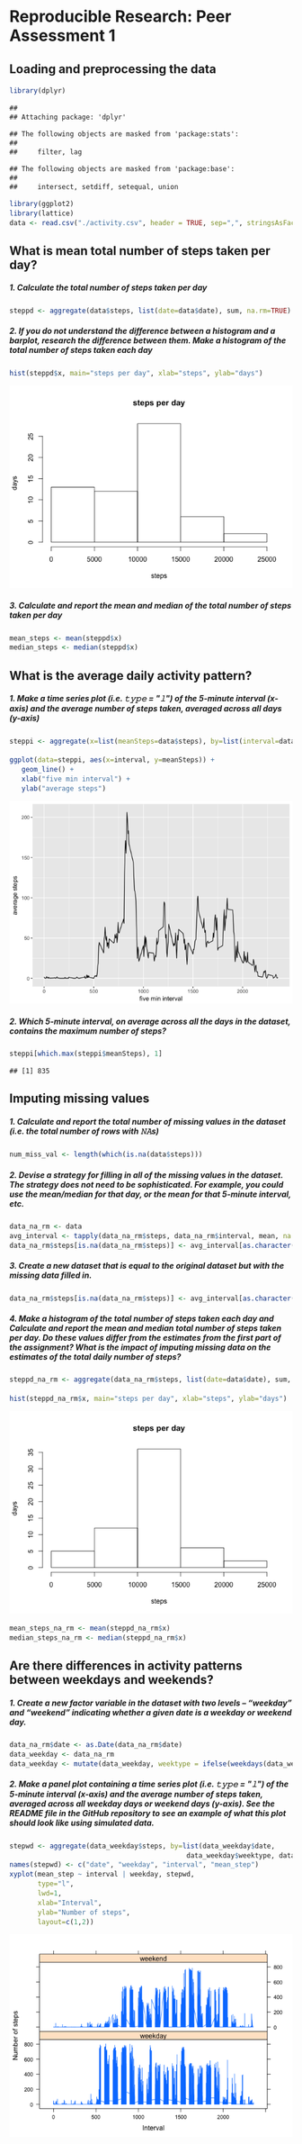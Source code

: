 # Reproducible Research: Peer Assessment 1


## Loading and preprocessing the data

```r
library(dplyr)
```

```
## 
## Attaching package: 'dplyr'
```

```
## The following objects are masked from 'package:stats':
## 
##     filter, lag
```

```
## The following objects are masked from 'package:base':
## 
##     intersect, setdiff, setequal, union
```

```r
library(ggplot2)
library(lattice)
data <- read.csv("./activity.csv", header = TRUE, sep=",", stringsAsFactors = FALSE,colClasses = c("numeric","Date","numeric"))
```

## What is mean total number of steps taken per day?
##### 1. Calculate the total number of steps taken per day

```r
steppd <- aggregate(data$steps, list(date=data$date), sum, na.rm=TRUE)
```

##### 2. If you do not understand the difference between a histogram and a barplot, research the difference between them. Make a histogram of the total number of steps taken each day

```r
hist(steppd$x, main="steps per day", xlab="steps", ylab="days")
```

![](PA1_template_files/figure-html/unnamed-chunk-3-1.png)<!-- -->

##### 3. Calculate and report the mean and median of the total number of steps taken per day

```r
mean_steps <- mean(steppd$x)
median_steps <- median(steppd$x)
```

## What is the average daily activity pattern?
##### 1. Make a time series plot (i.e. 𝚝𝚢𝚙𝚎 = "𝚕") of the 5-minute interval (x-axis) and the average number of steps taken, averaged across all days (y-axis)

```r
steppi <- aggregate(x=list(meanSteps=data$steps), by=list(interval=data$interval), FUN=mean, na.rm=TRUE)

ggplot(data=steppi, aes(x=interval, y=meanSteps)) +
   geom_line() +
   xlab("five min interval") +
   ylab("average steps") 
```

![](PA1_template_files/figure-html/unnamed-chunk-5-1.png)<!-- -->

##### 2. Which 5-minute interval, on average across all the days in the dataset, contains the maximum number of steps?

```r
steppi[which.max(steppi$meanSteps), 1]
```

```
## [1] 835
```
## Imputing missing values
##### 1. Calculate and report the total number of missing values in the dataset (i.e. the total number of rows with 𝙽𝙰s)

```r
num_miss_val <- length(which(is.na(data$steps)))
```

##### 2. Devise a strategy for filling in all of the missing values in the dataset. The strategy does not need to be sophisticated. For example, you could use the mean/median for that day, or the mean for that 5-minute interval, etc.

```r
data_na_rm <- data
avg_interval <- tapply(data_na_rm$steps, data_na_rm$interval, mean, na.rm=TRUE, simplify=TRUE)
data_na_rm$steps[is.na(data_na_rm$steps)] <- avg_interval[as.character(data_na_rm$interval[is.na(data_na_rm$steps)])]
```

##### 3. Create a new dataset that is equal to the original dataset but with the missing data filled in.

```r
data_na_rm$steps[is.na(data_na_rm$steps)] <- avg_interval[as.character(data_na_rm$interval[is.na(data_na_rm$steps)])]
```

##### 4. Make a histogram of the total number of steps taken each day and Calculate and report the mean and median total number of steps taken per day. Do these values differ from the estimates from the first part of the assignment? What is the impact of imputing missing data on the estimates of the total daily number of steps? 

```r
steppd_na_rm <- aggregate(data_na_rm$steps, list(date=data$date), sum, na.rm=TRUE)

hist(steppd_na_rm$x, main="steps per day", xlab="steps", ylab="days")
```

![](PA1_template_files/figure-html/unnamed-chunk-10-1.png)<!-- -->

```r
mean_steps_na_rm <- mean(steppd_na_rm$x)
median_steps_na_rm <- median(steppd_na_rm$x)
```

## Are there differences in activity patterns between weekdays and weekends?
##### 1. Create a new factor variable in the dataset with two levels – “weekday” and “weekend” indicating whether a given date is a weekday or weekend day.

```r
data_na_rm$date <- as.Date(data_na_rm$date)
data_weekday <- data_na_rm
data_weekday <- mutate(data_weekday, weektype = ifelse(weekdays(data_weekday$date) == "Saturday" | weekdays(data_weekday$date) == "Sunday", "weekend", "weekday"))
```

##### 2. Make a panel plot containing a time series plot (i.e. 𝚝𝚢𝚙𝚎 = "𝚕") of the 5-minute interval (x-axis) and the average number of steps taken, averaged across all weekday days or weekend days (y-axis). See the README file in the GitHub repository to see an example of what this plot should look like using simulated data.

```r
stepwd <- aggregate(data_weekday$steps, by=list(data_weekday$date, 
                                            data_weekday$weektype, data_weekday$interval), mean)
names(stepwd) <- c("date", "weekday", "interval", "mean_step")
xyplot(mean_step ~ interval | weekday, stepwd, 
       type="l", 
       lwd=1, 
       xlab="Interval", 
       ylab="Number of steps", 
       layout=c(1,2))
```

![](PA1_template_files/figure-html/unnamed-chunk-12-1.png)<!-- -->
